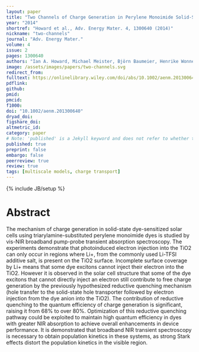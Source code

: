 ```yaml
---
layout: paper
title: "Two Channels of Charge Generation in Perylene Monoimide Solid-State Dye-Sensitized Solar Cells"
year: "2014"
shortref: "Howard et al., Adv. Energy Mater. 4, 1300640 (2014)"
nickname: "two-channels"
journal: "Adv. Energy Mater."
volume: 4
issue: 2
pages: 1300640 
authors: "Ian A. Howard, Michael Meister, Björn Baumeier, Henrike Wonneberger, Neil Pschirer, Rüdiger Sens, Ingmar Bruder, Chen Li, Klaus Müllen, Denis Andrienko, Frédéric Laquai"
image: /assets/images/papers/two-channels.svg
redirect_from: 
fulltext: https://onlinelibrary.wiley.com/doi/abs/10.1002/aenm.201300640
pdflink: 
github: 
pmid: 
pmcid: 
f1000: 
doi: "10.1002/aenm.201300640"
dryad_doi: 
figshare_doi: 
altmetric_id: 
category: paper
# Note: 'published' is a Jekyll keyword and does not refer to whether the paper is published, but rather to whether this Markdown should be part of the rendered site.
published: true
preprint: false
embargo: false	
peerreview: true
review: true
tags: [multiscale models, charge transport]
---
```

{% include JB/setup %}

# Abstract 

The mechanism of charge generation in solid-state dye-sensitized solar cells using triarylamine-substituted perylene monoimide dyes is studied by vis-NIR broadband pump-probe transient absorption spectroscopy. The experiments demonstrate that photoinduced electron injection into the TiO2 can only occur in regions where Li+, from the commonly used Li-TFSI additive salt, is present on the TiO2 surface. Incomplete surface coverage by Li+ means that some dye excitons cannot inject their electron into the TiO2. However it is observed in the solar cell structure that some of the dye excitons that cannot directly inject an electron still contribute to free charge generation by the previously hypothesized reductive quenching mechanism (hole transfer to the solid-state hole transporter followed by electron injection from the dye anion into the TiO2). The contribution of reductive quenching to the quantum efficiency of charge generation is significant, raising it from 68% to over 80%. Optimization of this reductive quenching pathway could be exploited to maintain high quantum efficiency in dyes with greater NIR absorption to achieve overall enhancements in device performance. It is demonstrated that broadband NIR transient spectroscopy is necessary to obtain population kinetics in these systems, as strong Stark effects distort the population kinetics in the visible region.